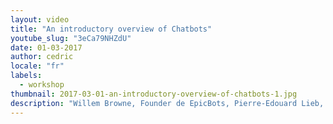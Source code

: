 ```yaml
---
layout: video
title: "An introductory overview of Chatbots"
youtube_slug: "3eCa79NHZdU"
date: 01-03-2017
author: cedric
locale: "fr"
labels:
  - workshop
thumbnail: 2017-03-01-an-introductory-overview-of-chatbots-1.jpg
description: "Willem Browne, Founder de EpicBots, Pierre-Edouard Lieb, Partnerships Manager chez Recast.Ai et Florian Barbato, développeur chez Hellocasa vous proposent de faire vos premiers pas dans l'industrie des Chatbots via quelques retours d'expériences !"
---
```

